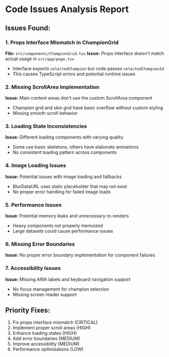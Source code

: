 # Code Issues Analysis Report

## Issues Found:

### 1. Props Interface Mismatch in ChampionGrid
**File:** `src/components/ChampionGrid.tsx`
**Issue:** Props interface doesn't match actual usage in `src/app/page.tsx`
- Interface expects `selectedChampion` but code passes `selectedChampionId`
- This causes TypeScript errors and potential runtime issues

### 2. Missing ScrollArea Implementation
**Issue:** Main content areas don't use the custom ScrollArea component
- Champion grid and skin grid have basic overflow without custom styling
- Missing smooth scroll behavior

### 3. Loading State Inconsistencies
**Issue:** Different loading components with varying quality
- Some use basic skeletons, others have elaborate animations
- No consistent loading pattern across components

### 4. Image Loading Issues
**Issue:** Potential issues with image loading and fallbacks
- BlurDataURL uses static placeholder that may not exist
- No proper error handling for failed image loads

### 5. Performance Issues
**Issue:** Potential memory leaks and unnecessary re-renders
- Heavy components not properly memoized
- Large datasets could cause performance issues

### 6. Missing Error Boundaries
**Issue:** No proper error boundary implementation for component failures

### 7. Accessibility Issues
**Issue:** Missing ARIA labels and keyboard navigation support
- No focus management for champion selection
- Missing screen reader support

## Priority Fixes:
1. Fix props interface mismatch (CRITICAL)
2. Implement proper scroll areas (HIGH)
3. Enhance loading states (HIGH)
4. Add error boundaries (MEDIUM)
5. Improve accessibility (MEDIUM)
6. Performance optimizations (LOW)
